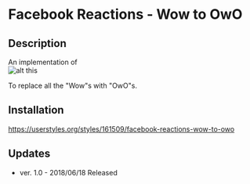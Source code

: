 # Facebook Reactions - Wow to OwO
  
## Description
An implementation of\
![alt this](https://i.imgur.com/zzAEeBa.jpg)
  
To replace all the "Wow"s with "OwO"s.
  
  
## Installation
https://userstyles.org/styles/161509/facebook-reactions-wow-to-owo
  
## Updates
- ver. 1.0 - 2018/06/18 Released
